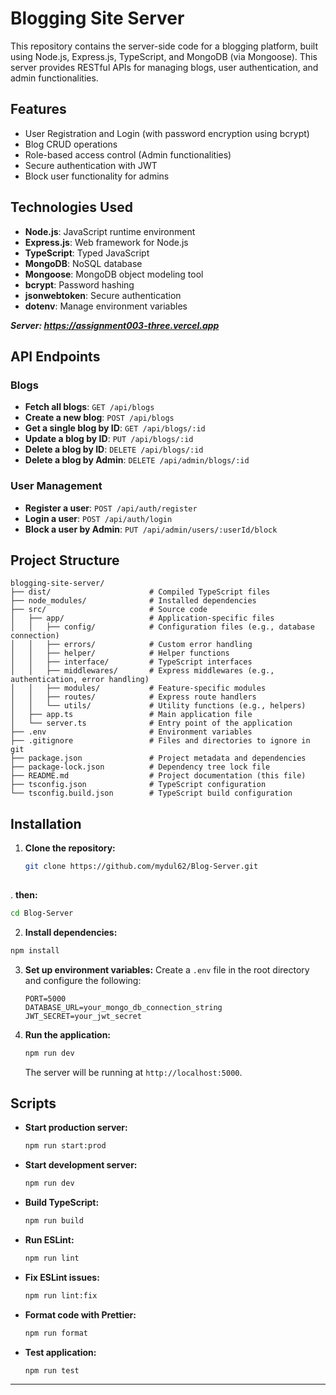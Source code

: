 # Blogging Site Server


This repository contains the server-side code for a blogging platform, built using Node.js, Express.js, TypeScript, and MongoDB (via Mongoose). This server provides RESTful APIs for managing blogs, user authentication, and admin functionalities.

## Features

- User Registration and Login (with password encryption using bcrypt)
- Blog CRUD operations
- Role-based access control (Admin functionalities)
- Secure authentication with JWT
- Block user functionality for admins

## Technologies Used

- **Node.js**: JavaScript runtime environment
- **Express.js**: Web framework for Node.js
- **TypeScript**: Typed JavaScript
- **MongoDB**: NoSQL database
- **Mongoose**: MongoDB object modeling tool
- **bcrypt**: Password hashing
- **jsonwebtoken**: Secure authentication
- **dotenv**: Manage environment variables

***Server: https://assignment003-three.vercel.app***
## API Endpoints

### Blogs
- **Fetch all blogs**: `GET /api/blogs`
- **Create a new blog**: `POST /api/blogs`
- **Get a single blog by ID**: `GET /api/blogs/:id`
- **Update a blog by ID**: `PUT /api/blogs/:id`
- **Delete a blog by ID**: `DELETE /api/blogs/:id`
- **Delete a blog by Admin**: `DELETE /api/admin/blogs/:id`

### User Management
- **Register a user**: `POST /api/auth/register`
- **Login a user**: `POST /api/auth/login`
- **Block a user by Admin**: `PUT /api/admin/users/:userId/block`

## Project Structure

```
blogging-site-server/
├── dist/                      # Compiled TypeScript files
├── node_modules/              # Installed dependencies
├── src/                       # Source code
│   ├── app/                   # Application-specific files
│   │   ├── config/            # Configuration files (e.g., database connection)
│   │   ├── errors/            # Custom error handling
│   │   ├── helper/            # Helper functions
│   │   ├── interface/         # TypeScript interfaces
│   │   ├── middlewares/       # Express middlewares (e.g., authentication, error handling)
│   │   ├── modules/           # Feature-specific modules
│   │   ├── routes/            # Express route handlers
│   │   └── utils/             # Utility functions (e.g., helpers)
│   ├── app.ts                 # Main application file
│   └── server.ts              # Entry point of the application
├── .env                       # Environment variables
├── .gitignore                 # Files and directories to ignore in git
├── package.json               # Project metadata and dependencies
├── package-lock.json          # Dependency tree lock file
├── README.md                  # Project documentation (this file)
├── tsconfig.json              # TypeScript configuration
└── tsconfig.build.json        # TypeScript build configuration
```

## Installation

1. **Clone the repository:**
   ```bash
   git clone https://github.com/mydul62/Blog-Server.git
  
   ```
. **then:**
   ```bash
  cd Blog-Server 
  
   ```


 2. **Install dependencies:**
   ```bash
   npm install
   ```

3. **Set up environment variables:**
   Create a `.env` file in the root directory and configure the following:
   ```env
   PORT=5000
   DATABASE_URL=your_mongo_db_connection_string
   JWT_SECRET=your_jwt_secret
   ```

4. **Run the application:**
   ```bash
   npm run dev
   ```
   The server will be running at `http://localhost:5000`.

## Scripts

- **Start production server:**
  ```bash
  npm run start:prod
  ```
- **Start development server:**
  ```bash
  npm run dev
  ```
- **Build TypeScript:**
  ```bash
  npm run build
  ```
- **Run ESLint:**
  ```bash
  npm run lint
  ```
- **Fix ESLint issues:**
  ```bash
  npm run lint:fix
  ```
- **Format code with Prettier:**
  ```bash
  npm run format
  ```
- **Test application:**
  ```bash
  npm run test
  ```

---

